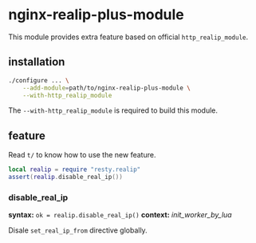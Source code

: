 # nginx-realip-plus-module

This module provides extra feature based on official `http_realip_module`.

## installation

```bash
./configure ... \
    --add-module=path/to/nginx-realip-plus-module \
    --with-http_realip_module
```

The `--with-http_realip_module` is required to build this module.

## feature

Read `t/` to know how to use the new feature.

```lua
local realip = require "resty.realip"
assert(realip.disable_real_ip())
```

### disable_real_ip

**syntax:** `ok = realip.disable_real_ip()`
**context:** *init_worker_by_lua*

Disale `set_real_ip_from` directive globally.
